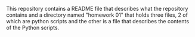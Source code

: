 This repository contains a README file that describes what the repository contains and a directory named "homework 01" that holds three files, 2 of which are python scripts and the other is a file that describes the contents of the Python scripts. 
